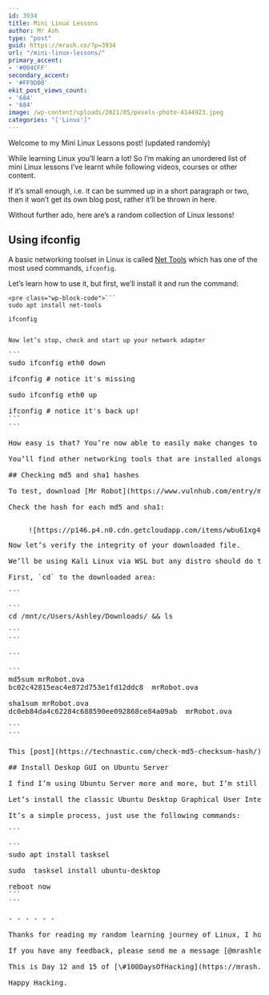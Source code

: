 ```yaml
---
id: 3934
title: Mini Linux Lessons
author: Mr Ash
type: "post"
guid: https://mrash.co/?p=3934
url: "/mini-linux-lessons/"
primary_accent:
- '#004CFF'
secondary_accent:
- '#FF9D00'
ekit_post_views_count:
- '684'
- '684'
image: /wp-content/uploads/2021/05/pexels-photo-4144923.jpeg
categories: "['Linux']"
---
```


Welcome to my Mini Linux Lessons post! (updated randomly)

While learning Linux you’ll learn a lot! So I’m making an unordered list of mini Linux lessons I’ve learnt while following videos, courses or other content.

If it’s small enough, i.e. it can be summed up in a short paragraph or two, then it won’t get its own blog post, rather it’ll be thrown in here.

Without further ado, here are’s a random collection of Linux lessons!

## Using ifconfig

A basic networking toolset in Linux is called [Net Tools](https://wiki.linuxfoundation.org/networking/net-tools) which has one of the most used commands, `ifconfig`.

Let’s learn how to use it, but first, we’ll install it and run the command:

```
<pre class="wp-block-code">```
sudo apt install net-tools

ifconfig
```
```

Now let’s stop, check and start up your network adapter

```
<pre class="wp-block-code">```
sudo ifconfig eth0 down

ifconfig # notice it's missing

sudo ifconfig eth0 up

ifconfig # notice it's back up!
```
```

How easy is that? You’re now able to easily make changes to your network adapter card if needed.

You’ll find other networking tools that are installed alongside `ifconfig` like `arp` which may be useful in the future, it’s worth noting they exist.

## Checking md5 and sha1 hashes

To test, download [Mr Robot](https://www.vulnhub.com/entry/mr-robot-1,151/) from VulnHubs… I should’ve picked a smaller file.

Check the hash for each md5 and sha1:

<div class="wp-block-image"><figure class="alignleft">![https://p146.p4.n0.cdn.getcloudapp.com/items/wbu61xg4/94df74bb-c2ce-4705-85de-71fe95ebd7d9.jpeg?v=3e1e5ca4fb94a7932416755bd13515f7](https://p146.p4.n0.cdn.getcloudapp.com/items/wbu61xg4/94df74bb-c2ce-4705-85de-71fe95ebd7d9.jpeg?v=3e1e5ca4fb94a7932416755bd13515f7)</figure></div>Now let’s verify the integrity of your downloaded file.

We’ll be using Kali Linux via WSL but any distro should do the trick.

First, `cd` to the downloaded area:

```
<pre class="wp-block-code">```
cd /mnt/c/Users/Ashley/Downloads/ && ls

```
```

```
<pre class="wp-block-code">```
md5sum mrRobot.ova
bc02c42815eac4e872d753e1fd12ddc8  mrRobot.ova

sha1sum mrRobot.ova
dc0eb84da4c62284c688590ee092868ce84a09ab  mrRobot.ova

```
```

This [post](https://technastic.com/check-md5-checksum-hash/) is a much better look into this entire process.

## Install Deskop GUI on Ubuntu Server

I find I’m using Ubuntu Server more and more, but I’m still not 100% comfortable in the CLI world all the time.

Let’s install the classic Ubuntu Desktop Graphical User Interface (GUI) on your Ubuntu Server.

It’s a simple process, just use the following commands:

```
<pre class="wp-block-code">```
sudo apt install tasksel

sudo  tasksel install ubuntu-desktop

reboot now
```
```

- - - - - -

Thanks for reading my random learning journey of Linux, I hope you’re having fun on yours!

If you have any feedback, please send me a message [@mrashleyball](https://twitter.com/mrashleyball).

This is Day 12 and 15 of [\#100DaysOfHacking](https://mrash.co/100daysofhacking/), subscribe to my [newsletter](https://go.mrash.co/newsletter) to see the journey!

Happy Hacking.